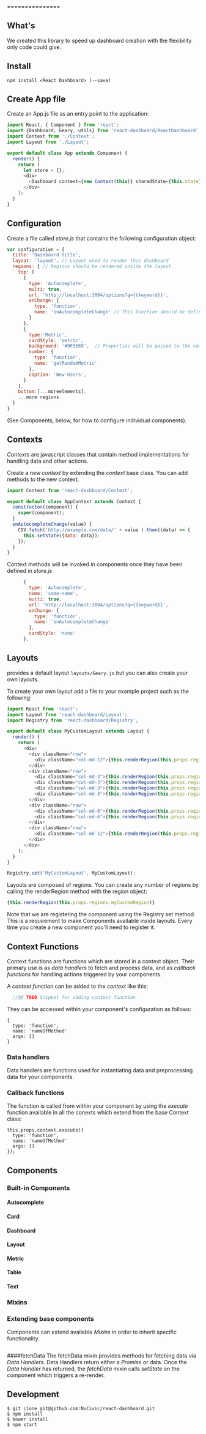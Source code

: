 <React Dashboard>
===============

## What's <React Dashboard>
We created this library to speed up dashboard creation with the flexibility only code could give.

## Install
```
npm install <React Dashboard> (--save)
```

## Create App file
Create an App.js file as an entry point to the application:

```javascript
import React, { Component } from 'react';
import {Dashboard, Geary, utils} from 'react-dashboard/ReactDashboard';
import Context from './Context';
import Layout from './Layout';

export default class App extends Component {
  render() {
    return (
      let store = {};
      <div>
        <Dashboard context={new Context(this)} sharedState={this.state} {...store} layout={Layout}/>
      </div>
    );
  }
}

```
## Configuration 
Create a file called *store.js* that contains the following configuration object:
```javascript
var configuration = {
  title: 'Dashboard title',
  layout: 'layout', // Layout used to render this dashboard
  regions: { // Regions should be rendered inside the layout.
    top: [
      {
        type: 'Autocomplete',
        multi: true,
        url: 'http://localhost:3004/options?q={{keyword}}',
        onChange: {
          type: 'function',
          name: 'onAutocompleteChange' // This function should be defined in the context
        }
      },
      {
        type:'Metric',
        cardStyle: 'metric',
        background: '#9F3E69',  // Properties will be passed to the component
        number: {
          type: 'function',
          name: 'getRandomMetric'
        },
        caption: 'New Users',
      }
    ],
    bottom:[...moreelements],
    ...more regions
  }
}
```
(See Components, below, for how to configure individual components).
## Contexts
_Contexts_ are javascript classes that contain method implementations for handling data and other actions. 

Create a new _context_ by extending the _context_ base class. You can add methods to the new context.
```javascript
import Context from 'react-dashboard/Context';

export default class AppContext extends Context {
  constructor(component) {
    super(component);
  }
  onAutocompleteChange(value) {
    CSV.fetch('http://example.com/data/' + value ).then((data) => {
      this.setState({data: data});
    });
  }
}
```
Context methods will be invoked in components once they have been defined in _store.js_ 
```javascript
      {
        type: 'Autocomplete',
        name: 'some-name',
        multi: true,
        url: 'http://localhost:3004/options?q={{keyword}}',
        onChange: {
          type: 'function',
          name: 'onAutocompleteChange'
        },
        cardStyle: 'none'
      },
```


## Layouts
<React Dashboard> provides a default layout ``layouts/Geary.js`` but you can also create your own layouts. 

To create your own layout add a file to your example project such as the following:
```javascript
import React from 'react';
import Layout from 'react-dashboard/Layout';
import Registry from 'react-dashboard/Registry';

export default class MyCustomLayout extends Layout {
  render() {
    return (
      <div>
        <div className="row">
          <div className="col-md-12">{this.renderRegion(this.props.regions.top)}</div>
        </div>
        <div className="row">
          <div className="col-md-3">{this.renderRegion(this.props.regions.middleFirst)}</div>
          <div className="col-md-3">{this.renderRegion(this.props.regions.middleSecond)}</div>
          <div className="col-md-3">{this.renderRegion(this.props.regions.middleThird)}</div>
          <div className="col-md-3">{this.renderRegion(this.props.regions.middleFourth)}</div>
        </div>
        <div className="row">
          <div className="col-md-6">{this.renderRegion(this.props.regions.left)}</div>
          <div className="col-md-6">{this.renderRegion(this.props.regions.right)}</div>
        </div>
        <div className="row">
          <div className="col-md-12">{this.renderRegion(this.props.regions.bottom)}</div>
        </div>
      </div>
    );
  }
}

Registry.set('MyCustomLayout', MyCustomLayout); 
```

Layouts are composed of regions. You can create any number of regions by calling the renderRegion method with the region object: 
```javascript
{this.renderRegion(this.props.regions.myCustomRegion)}
```
Note that we are registering the component using the Registry set method. This is a requirement to make Components available inside layouts. Every time you create a new component you'll need to register it.

## Context Functions
Context functions are functions which are stored in a context object. 
Their primary use is as _data handlers_ to fetch and process data, and as _callback functions_ for handling actions triggered by your components.

A _context function_ can be added to the _context_ like this:

```javascript
  //@@ TODO Snippet for adding context function
```
They can be accessed within your component's configuration as follows:

```
{
  type: 'function',
  name: 'nameOfMethod'
  args: []
}
```

### Data handlers
Data handlers are functions used for instantiating data and preprocessing data for your components.


### Callback functions
The function is called from within your component by using the _execute_ function available in all the conexts which extend from the base Context class:

```
this.props.context.execute({
  type: 'function',
  name: 'nameOfMethod'
  args: []
});
```

## Components
### Built-in Components
#### Autocomplete
#### Card
#### Dashboard
#### Layout
#### Metric
#### Table
#### Text
### Mixins
### Extending base components
Components can extend available _Mixins_ in order to inherit specific functionality.
```javascript

```
####fetchData
The fetchData mixin provides methods for fetching data via _Data Handlers_. Data Handlers return either a _Promise_ or data. Once the _Data Handler_ has  returned, the _fetchData_ mixin calls _setState_ on the component which triggers a re-render.  

## Development
```
$ git clone git@github.com:NuCivic/react-dashboard.git
$ npm install
$ bower install
$ npm start
```

